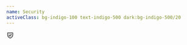 ```yaml
---
name: Security
activeClass: bg-indigo-100 text-indigo-500 dark:bg-indigo-500/20
---
```


<svg xmlns="http://www.w3.org/2000/svg" width="20" height="20" viewBox="0 0 256 256"><g fill="currentColor"><path d="M216 56v58.77c0 84.18-71.31 112.07-85.54 116.8a7.54 7.54 0 0 1-4.92 0C111.31 226.86 40 199 40 114.79V56a8 8 0 0 1 8-8h160a8 8 0 0 1 8 8Z" opacity=".2"/><path d="M208 40H48a16 16 0 0 0-16 16v58.78c0 89.61 75.82 119.34 91 124.39a15.53 15.53 0 0 0 10 0c15.2-5.05 91-34.78 91-124.39V56a16 16 0 0 0-16-16Zm0 74.79c0 78.42-66.35 104.62-80 109.18c-13.53-4.51-80-30.69-80-109.18V56h160ZM82.34 141.66a8 8 0 0 1 11.32-11.32L112 148.68l50.34-50.34a8 8 0 0 1 11.32 11.32l-56 56a8 8 0 0 1-11.32 0Z"/></g></svg>